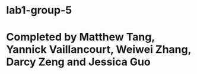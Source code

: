 # lab1-group-5 
# Completed by Matthew Tang, Yannick Vaillancourt, Weiwei Zhang, Darcy Zeng and Jessica Guo